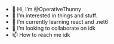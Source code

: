 - 👋 Hi, I’m @OperativeThunny
- 👀 I’m interested in things and stuff.
- 🌱 I’m currently learning react and .net6
- 💞️ I’m looking to collaborate on idk
- 📫 How to reach me idk

<!---
OperativeThunny/OperativeThunny is a ✨ special ✨ repository because its `README.md` (this file) appears on your GitHub profile.
You can click the Preview link to take a look at your changes.
--->
